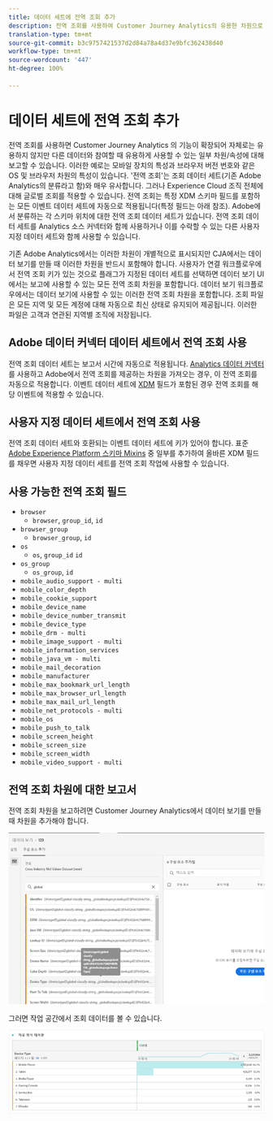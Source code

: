 ```yaml
---
title: 데이터 세트에 전역 조회 추가
description: 전역 조회를 사용하여 Customer Journey Analytics의 유용한 차원으로 보고를 보완할 수 있습니다.
translation-type: tm+mt
source-git-commit: b3c9757421537d2d84a78a4d37e9bfc362438d40
workflow-type: tm+mt
source-wordcount: '447'
ht-degree: 100%

---
```



# 데이터 세트에 전역 조회 추가

전역 조회를 사용하면 Customer Journey Analytics 의 기능이 확장되어 자체로는 유용하지 않지만 다른 데이터와 참여할 때 유용하게 사용할 수 있는 일부 차원/속성에 대해 보고할 수 있습니다. 이러한 예로는 모바일 장치의 특성과 브라우저 버전 번호와 같은 OS 및 브라우저 차원의 특성이 있습니다. &#39;전역 조회&#39;는 조회 데이터 세트(기존 Adobe Analytics의 분류라고 함)와 매우 유사합니다. 그러나 Experience Cloud 조직 전체에 대해 글로벌 조회를 적용할 수 있습니다. 전역 조회는 특정 XDM 스키마 필드를 포함하는 모든 이벤트 데이터 세트에 자동으로 적용됩니다(특정 필드는 아래 참조).
Adobe에서 분류하는 각 스키마 위치에 대한 전역 조회 데이터 세트가 있습니다. 전역 조회 데이터 세트를 Analytics 소스 커넥터와 함께 사용하거나 이를 수락할 수 있는 다른 사용자 지정 데이터 세트와 함께 사용할 수 있습니다.

기존 Adobe Analytics에서는 이러한 차원이 개별적으로 표시되지만 CJA에서는 데이터 보기를 만들 때 이러한 차원을 반드시 포함해야 합니다. 사용자가 연결 워크플로우에서 전역 조회 키가 있는 것으로 플래그가 지정된 데이터 세트를 선택하면 데이터 보기 UI에서는 보고에 사용할 수 있는 모든 전역 조회 차원을 포함합니다. 데이터 보기 워크플로우에서는 데이터 보기에 사용할 수 있는 이러한 전역 조회 차원을 포함합니다. 조회 파일은 모든 지역 및 모든 계정에 대해 자동으로 최신 상태로 유지되어 제공됩니다. 이러한 파일은 고객과 연관된 지역별 조직에 저장됩니다.

## Adobe 데이터 커넥터 데이터 세트에서 전역 조회 사용

전역 조회 데이터 세트는 보고서 시간에 자동으로 적용됩니다. [Analytics 데이터 커넥터](https://experienceleague.adobe.com/docs/experience-platform/sources/connectors/adobe-applications/analytics.html?lang=en#connectors)를 사용하고 Adobe에서 전역 조회를 제공하는 차원을 가져오는 경우, 이 전역 조회를 자동으로 적용합니다. 이벤트 데이터 세트에 [XDM](https://experienceleague.adobe.com/docs/experience-platform/xdm/home.html?lang=en) 필드가 포함된 경우 전역 조회를 해당 이벤트에 적용할 수 있습니다.

## 사용자 지정 데이터 세트에서 전역 조회 사용

전역 조회 데이터 세트와 호환되는 이벤트 데이터 세트에 키가 있어야 합니다. 표준 [Adobe Experience Platform 스키마 Mixins](https://experienceleague.adobe.com/docs/experience-platform/xdm/mixins/event/environment-details.html?lang=en#mixins) 중 일부를 추가하여 올바른 XDM 필드를 채우면 사용자 지정 데이터 세트를 전역 조회 작업에 사용할 수 있습니다.

## 사용 가능한 전역 조회 필드

* `browser`
   * `browser`, `group_id`, `id`
* `browser_group`
   * `browser_group`, `id`
* `os`
   * `os`,  `group_id`  `id`
* `os_group`
   * `os_group`,  `id`
* `mobile_audio_support - multi`
* `mobile_color_depth`
* `mobile_cookie_support`
* `mobile_device_name`
* `mobile_device_number_transmit`
* `mobile_device_type`
* `mobile_drm - multi`
* `mobile_image_support - multi`
* `mobile_information_services`
* `mobile_java_vm - multi`
* `mobile_mail_decoration`
* `mobile_manufacturer`
* `mobile_max_bookmark_url_length`
* `mobile_max_browser_url_length`
* `mobile_max_mail_url_length`
* `mobile_net_protocols - multi`
* `mobile_os`
* `mobile_push_to_talk`
* `mobile_screen_height`
* `mobile_screen_size`
* `mobile_screen_width`
* `mobile_video_support - multi`

## 전역 조회 차원에 대한 보고서

전역 조회 차원을 보고하려면 Customer Journey Analytics에서 데이터 보기를 만들 때 차원을 추가해야 합니다.

![](assets/global-lookup.png)

그러면 작업 공간에서 조회 데이터를 볼 수 있습니다.

![](assets/gl-reporting.png)

